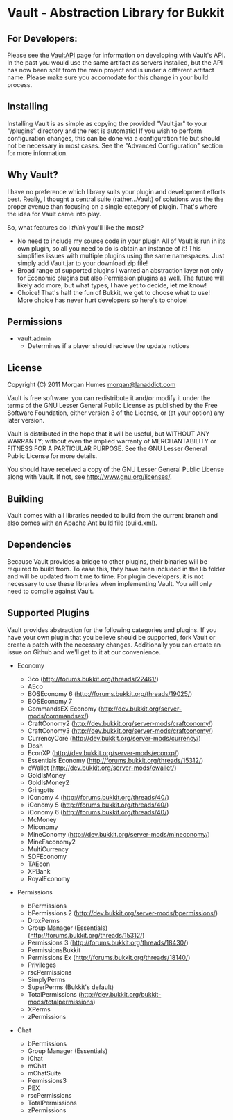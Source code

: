 # Vault - Abstraction Library for Bukkit

## For Developers:
Please see the [VaultAPI](http://www.github.com/MilkBowl/VaultAPI) page for 
information on developing with Vault's API.  In the past you would use the same
artifact as servers installed, but the API has now been split from the main 
project and is under a different artifact name.  Please make sure you accomodate
for this change in your build process.

## Installing
Installing Vault is as simple as copying the provided "Vault.jar" to your
"<bukkit-install-dir>/plugins" directory and the rest is automatic!  If you
wish to perform configuration changes, this can be done via a configuration
file but should not be necessary in most cases.  See the "Advanced
Configuration" section for more information.


## Why Vault?
I have no preference which library suits your plugin and development efforts
best.  Really, I thought a central suite (rather...Vault) of solutions was the
the proper avenue than focusing on a single category of plugin.  That's where
the idea for Vault came into play.

So, what features do I _think_ you'll like the most?

 * No need to include my source code in your plugin
   All of Vault is run in its own plugin, so all you need to do is obtain an
   instance of it!  This simplifies issues with multiple plugins using the same
   namespaces.  Just simply add Vault.jar to your download zip file!
 * Broad range of supported plugins
   I wanted an abstraction layer not only for Economic plugins but also
   Permission plugins as well.  The future will likely add more, but what
   types, I have yet to decide, let me know!
 * Choice!
   That's half the fun of Bukkit, we get to choose what to use!  More choice
   has never hurt developers so here's to choice!


## Permissions
 * vault.admin
   - Determines if a player should recieve the update notices

## License
Copyright (C) 2011 Morgan Humes <morgan@lanaddict.com>

Vault is free software: you can redistribute it and/or modify
it under the terms of the GNU Lesser General Public License as published by
the Free Software Foundation, either version 3 of the License, or
(at your option) any later version.

Vault is distributed in the hope that it will be useful,
but WITHOUT ANY WARRANTY; without even the implied warranty of
MERCHANTABILITY or FITNESS FOR A PARTICULAR PURPOSE.  See the
GNU Lesser General Public License for more details.

You should have received a copy of the GNU Lesser General Public License
along with Vault.  If not, see <http://www.gnu.org/licenses/>.

## Building
Vault comes with all libraries needed to build from the current branch and
also comes with an Apache Ant build file (build.xml).


## Dependencies
Because Vault provides a bridge to other plugins, their binaries will be
required to build from.  To ease this, they have been included in the lib
folder and will be updated from time to time.  For plugin developers, it
is not necessary to use these libraries when implementing Vault.  You will
only need to compile against Vault.


## Supported Plugins
Vault provides abstraction for the following categories and plugins.  If you
have your own plugin that you believe should be supported, fork Vault or create
a patch with the necessary changes.  Additionally you can create an issue on
Github and we'll get to it at our convenience.

* Economy
   - 3co (http://forums.bukkit.org/threads/22461/)
   - AEco
   - BOSEconomy 6 (http://forums.bukkit.org/threads/19025/)
   - BOSEconomy 7
   - CommandsEX Economy (http://dev.bukkit.org/server-mods/commandsex/)
   - CraftConomy2 (http://dev.bukkit.org/server-mods/craftconomy/)
   - CraftConomy3 (http://dev.bukkit.org/server-mods/craftconomy/)
   - CurrencyCore (http://dev.bukkit.org/server-mods/currency/)
   - Dosh
   - EconXP (http://dev.bukkit.org/server-mods/econxp/)
   - Essentials Economy (http://forums.bukkit.org/threads/15312/)
   - eWallet (http://dev.bukkit.org/server-mods/ewallet/)
   - GoldIsMoney
   - GoldIsMoney2
   - Gringotts
   - iConomy 4 (http://forums.bukkit.org/threads/40/)
   - iConomy 5 (http://forums.bukkit.org/threads/40/)
   - iConomy 6 (http://forums.bukkit.org/threads/40/)
   - McMoney
   - Miconomy
   - MineConomy (http://dev.bukkit.org/server-mods/mineconomy/)
   - MineFaconomy2
   - MultiCurrency
   - SDFEconomy
   - TAEcon
   - XPBank
   - RoyalEconomy

* Permissions
   - bPermissions
   - bPermissions 2 (http://dev.bukkit.org/server-mods/bpermissions/)
   - DroxPerms
   - Group Manager (Essentials) (http://forums.bukkit.org/threads/15312/)
   - Permissions 3 (http://forums.bukkit.org/threads/18430/)
   - PermissionsBukkit
   - Permissions Ex (http://forums.bukkit.org/threads/18140/)
   - Privileges
   - rscPermissions
   - SimplyPerms
   - SuperPerms (Bukkit's default)
   - TotalPermissions (http://dev.bukkit.org/bukkit-mods/totalpermissions)
   - XPerms
   - zPermissions

* Chat
   - bPermissions
   - Group Manager (Essentials)
   - iChat
   - mChat
   - mChatSuite
   - Permissions3
   - PEX
   - rscPermissions
   - TotalPermissions
   - zPermissions
